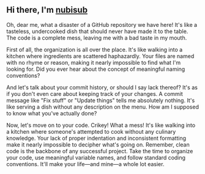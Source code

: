 <!-- # <p align = "center">nubisub</p> -->

## Hi there, I'm [nubisub](https://nubisub.vercel.app/)

Oh, dear me, what a disaster of a GitHub repository we have here! It's like a tasteless, undercooked dish that should never have made it to the table. The code is a complete mess, leaving me with a bad taste in my mouth.

First of all, the organization is all over the place. It's like walking into a kitchen where ingredients are scattered haphazardly. Your files are named with no rhyme or reason, making it nearly impossible to find what I'm looking for. Did you ever hear about the concept of meaningful naming conventions?

And let's talk about your commit history, or should I say lack thereof? It's as if you don't even care about keeping track of your changes. A commit message like "Fix stuff" or "Update things" tells me absolutely nothing. It's like serving a dish without any description on the menu. How am I supposed to know what you've actually done?

Now, let's move on to your code. Crikey! What a mess! It's like walking into a kitchen where someone's attempted to cook without any culinary knowledge. Your lack of proper indentation and inconsistent formatting make it nearly impossible to decipher what's going on. Remember, clean code is the backbone of any successful project. Take the time to organize your code, use meaningful variable names, and follow standard coding conventions. It'll make your life—and mine—a whole lot easier.
